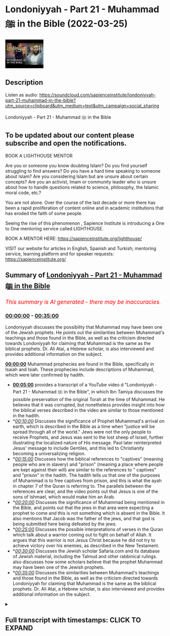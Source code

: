 # Londoniyyah - Part 21 - Muhammad ﷺ in the Bible (2022-03-25)

![alt Londoniyyah - Part 21 - Muhammad ﷺ in the Bible](diCnJvtrpL4.jpg "Londoniyyah - Part 21 - Muhammad ﷺ in the Bible")

## Description

Listen as audio: https://soundcloud.com/sapienceinstitute/londoniyyah-part-21-muhammad-in-the-bible?utm_source=clipboard&utm_medium=text&utm_campaign=social_sharing

Londoniyyah - Part 21 - Muhammad ﷺ in the Bible

To be updated about our content please subscribe and open the notifications.
----
BOOK A LIGHTHOUSE MENTOR

Are you or someone you know doubting Islam? Do you find yourself struggling to find answers?  Do you have a hard time speaking to someone about Islam?  Are you considering Islam but are unsure about certain concepts?  Are you an activist, Imam or community leader who is unsure about how to handle questions related to science, philosophy, the Islamic moral code, etc.?

You are not alone.  Over the course of the last decade or more there has been a rapid proliferation of content online and in academic institutions that has eroded the faith of some people.

Seeing the rise of  this phenomenon , Sapience Institute is introducing a One to One mentoring service called LIGHTHOUSE.

BOOK A MENTOR HERE: https://sapienceinstitute.org/lighthouse/

VISIT our website for articles in English, Spanish and Turkish; mentoring service, learning platform and for speaker requests: https://sapienceinstitute.org/

## Summary of [Londoniyyah - Part 21 - Muhammad ﷺ in the Bible](https://www.youtube.com/watch?v=diCnJvtrpL4)


*<span style="color:red; font-size:125%">This summary is AI generated - there may be inaccuracies</span>. [](/)*

### [00:00:00](https://www.youtube.com/watch?v=diCnJvtrpL4&t=0) - [00:35:00](https://www.youtube.com/watch?v=diCnJvtrpL4&t=2100)

 Londoniyyah discusses the possibility that Muhammad may have been one of the Jewish prophets. He points out the similarities between Muhammad's teachings and those found in the Bible, as well as the criticism directed towards Londoniyyah for claiming that Muhammad is the same as the biblical prophets. Dr. Ali Atai, a Hebrew scholar, is also interviewed and provides additional information on the subject.

**[00:00:00](https://www.youtube.com/watch?v=diCnJvtrpL4&t=0)**  Muhammad prophecies are found in the Bible, specifically in Isaiah and Isiah. These prophecies include descriptions of Muhammad, which were later confirmed by hadith.
* **[00:05:00](https://www.youtube.com/watch?v=diCnJvtrpL4&t=300)**  provides a transcript of a YouTube video d "Londoniyyah - Part 21 - Muhammad ﷺ in the Bible", in which Ibn Tamiya discusses the possible preservation of the original Torah at the time of Muhammad. He believes that it was corrupted, but nonetheless provides insight into how the biblical verses described in the video are similar to those mentioned in the hadith.
* **[00:10:00](https://www.youtube.com/watch?v=diCnJvtrpL4&t=600)* Discusses the significance of Prophet Muhammad's arrival on earth, which is described in the Bible as a time when "justice will be spread through all of the world." Jews were not the only people to receive Prophets, and Jesus was sent to the lost sheep of Israel, further illustrating the localized nature of His message. Paul later reinterpreted Jesus' message to include Gentiles, and this led to Christianity becoming a universalizing religion.
* **[00:15:00](https://www.youtube.com/watch?v=diCnJvtrpL4&t=900)* Discusses how the biblical references to "captives" (meaning people who are in slavery) and "prison" (meaning a place where people are kept against their will) are similar to the references to " captives" and "prison" in the hadith. The hadith tells us that one of the purposes of Muhammad is to free captives from prison, and this is what the ayah in chapter 7 of the Quran is referring to. The parallels between the references are clear, and the video points out that Jesus is one of the sons of Ishmael, which would make him an Arab.
* **[00:20:00](https://www.youtube.com/watch?v=diCnJvtrpL4&t=1200)* Discusses the significance of Muhammad being mentioned in the Bible, and points out that the jews in that area were expecting a prophet to come and this is not something which is absent in the Bible. It also mentions that Jacob was the father of the jews, and that god is being submitted here being defeated by the jews.
* **[00:25:00](https://www.youtube.com/watch?v=diCnJvtrpL4&t=1500)* Discusses the possible interpretations of verses in the Quran which talk about a warrior coming out to fight on behalf of Allah. It argues that this warrior is not Jesus Christ because he did not try to achieve victory over his enemies, as described in the New Testament.
* **[00:30:00](https://www.youtube.com/watch?v=diCnJvtrpL4&t=1800)* Discusses the Jewish scholar Safaria.com and its database of Jewish material, including the Talmud and other rabbinical rulings.  also discusses how some scholars believe that the prophet Muhammad may have been one of the Jewish prophets.
* **[00:35:00](https://www.youtube.com/watch?v=diCnJvtrpL4&t=2100)* Discusses the similarities between Muhammad's teachings and those found in the Bible, as well as the criticism directed towards Londoniyyah for claiming that Muhammad is the same as the biblical prophets. Dr. Ali Atai, a Hebrew scholar, is also interviewed and provides additional information on the subject.

<details><summary><h2>Full transcript with timestamps: CLICK TO EXPAND</h2></summary>

[0:00:13](https://youtu.be/diCnJvtrpL4?t=13) how is everyone doing this is the ninth  
[0:00:15](https://youtu.be/diCnJvtrpL4?t=15) session and we're going to be talking  
[0:00:16](https://youtu.be/diCnJvtrpL4?t=16) something about something very important  
[0:00:17](https://youtu.be/diCnJvtrpL4?t=17) which is about the prophecies  
[0:00:20](https://youtu.be/diCnJvtrpL4?t=20) of  
[0:00:21](https://youtu.be/diCnJvtrpL4?t=21) the prophet  
[0:00:22](https://youtu.be/diCnJvtrpL4?t=22) muhammad that can be found in the bible  
[0:00:26](https://youtu.be/diCnJvtrpL4?t=26) before i do that i'm going to leave it  
[0:00:27](https://youtu.be/diCnJvtrpL4?t=27) to aquatic to  
[0:00:57](https://youtu.be/diCnJvtrpL4?t=57) right so in this poem  
[0:00:59](https://youtu.be/diCnJvtrpL4?t=59) uh the the  
[0:01:01](https://youtu.be/diCnJvtrpL4?t=61) the novel basically mentions the  
[0:01:03](https://youtu.be/diCnJvtrpL4?t=63) basically mentions  
[0:01:05](https://youtu.be/diCnJvtrpL4?t=65) uh  
[0:01:06](https://youtu.be/diCnJvtrpL4?t=66) which in arabic is  
[0:01:08](https://youtu.be/diCnJvtrpL4?t=68) basically the book of isaiah  
[0:01:11](https://youtu.be/diCnJvtrpL4?t=71) and the book of isaiah potentially is  
[0:01:13](https://youtu.be/diCnJvtrpL4?t=73) the most clear or clear of what we have  
[0:01:15](https://youtu.be/diCnJvtrpL4?t=75) today  
[0:01:17](https://youtu.be/diCnJvtrpL4?t=77) in uh in terms of  
[0:01:19](https://youtu.be/diCnJvtrpL4?t=79) the 42nd chapter of isaiah in terms of  
[0:01:22](https://youtu.be/diCnJvtrpL4?t=82) predictions  
[0:01:23](https://youtu.be/diCnJvtrpL4?t=83) or mentioning  
[0:01:25](https://youtu.be/diCnJvtrpL4?t=85) of a prophet that's going to come in the  
[0:01:26](https://youtu.be/diCnJvtrpL4?t=86) future  
[0:01:27](https://youtu.be/diCnJvtrpL4?t=87) and when we go through it and we will go  
[0:01:29](https://youtu.be/diCnJvtrpL4?t=89) through it it's going to be clear to us  
[0:01:31](https://youtu.be/diCnJvtrpL4?t=91) that the  
[0:01:33](https://youtu.be/diCnJvtrpL4?t=93) descriptions  
[0:01:34](https://youtu.be/diCnJvtrpL4?t=94) are of  
[0:01:35](https://youtu.be/diCnJvtrpL4?t=95) uh none other than the prophet muhammad  
[0:01:38](https://youtu.be/diCnJvtrpL4?t=98) but before we do so i think it will be  
[0:01:40](https://youtu.be/diCnJvtrpL4?t=100) befitting  
[0:01:41](https://youtu.be/diCnJvtrpL4?t=101) to have some recite  
[0:01:44](https://youtu.be/diCnJvtrpL4?t=104) chapter 7 157  
[0:01:46](https://youtu.be/diCnJvtrpL4?t=106) which is a key ayah in the quran  
[0:01:49](https://youtu.be/diCnJvtrpL4?t=109) which mentions some points which we  
[0:01:51](https://youtu.be/diCnJvtrpL4?t=111) should also pay attention to so this is  
[0:01:53](https://youtu.be/diCnJvtrpL4?t=113) chapter 7 verse 157  
[0:02:46](https://youtu.be/diCnJvtrpL4?t=166) my  
[0:02:50](https://youtu.be/diCnJvtrpL4?t=170) so i'm going to quickly read a  
[0:02:51](https://youtu.be/diCnJvtrpL4?t=171) translation of that  
[0:02:53](https://youtu.be/diCnJvtrpL4?t=173) uh they are the ones who follow the  
[0:02:55](https://youtu.be/diCnJvtrpL4?t=175) messenger the unlettered prophet  
[0:02:57](https://youtu.be/diCnJvtrpL4?t=177) whose description they found in the  
[0:02:59](https://youtu.be/diCnJvtrpL4?t=179) torah and the injil the gospel he  
[0:03:01](https://youtu.be/diCnJvtrpL4?t=181) commands them to do good and forbids  
[0:03:03](https://youtu.be/diCnJvtrpL4?t=183) them from evil permits for them what is  
[0:03:05](https://youtu.be/diCnJvtrpL4?t=185) lawful and forbids to them  
[0:03:07](https://youtu.be/diCnJvtrpL4?t=187) what is impure and relieves them from  
[0:03:09](https://youtu.be/diCnJvtrpL4?t=189) the burdens  
[0:03:11](https://youtu.be/diCnJvtrpL4?t=191) and the shackles that  
[0:03:13](https://youtu.be/diCnJvtrpL4?t=193) that  
[0:03:13](https://youtu.be/diCnJvtrpL4?t=193) bound them  
[0:03:15](https://youtu.be/diCnJvtrpL4?t=195) only those who believe in him honor and  
[0:03:17](https://youtu.be/diCnJvtrpL4?t=197) support him and follow the light sent  
[0:03:19](https://youtu.be/diCnJvtrpL4?t=199) down to him will be successful  
[0:03:24](https://youtu.be/diCnJvtrpL4?t=204) now interestingly and this is in the  
[0:03:25](https://youtu.be/diCnJvtrpL4?t=205) next slide  
[0:03:27](https://youtu.be/diCnJvtrpL4?t=207) there is actually a hadith on this  
[0:03:30](https://youtu.be/diCnJvtrpL4?t=210) matter and this hadith is in bukhari  
[0:03:33](https://youtu.be/diCnJvtrpL4?t=213) and it's narrated as you can see  
[0:03:36](https://youtu.be/diCnJvtrpL4?t=216) by  
[0:03:41](https://youtu.be/diCnJvtrpL4?t=221) as you can see here  
[0:03:43](https://youtu.be/diCnJvtrpL4?t=223) oh sorry yes  
[0:03:45](https://youtu.be/diCnJvtrpL4?t=225) and here i'm going to read the english  
[0:03:49](https://youtu.be/diCnJvtrpL4?t=229) it says  
[0:03:50](https://youtu.be/diCnJvtrpL4?t=230) that he narrates that tell me about the  
[0:03:52](https://youtu.be/diCnJvtrpL4?t=232) description of allah's messenger  
[0:03:54](https://youtu.be/diCnJvtrpL4?t=234) which is mentioned in the torah  
[0:03:57](https://youtu.be/diCnJvtrpL4?t=237) he replied yes by allah he is described  
[0:03:59](https://youtu.be/diCnJvtrpL4?t=239) in the torah with some of the qualities  
[0:04:01](https://youtu.be/diCnJvtrpL4?t=241) attributed to him in the quran as  
[0:04:04](https://youtu.be/diCnJvtrpL4?t=244) follows  
[0:04:05](https://youtu.be/diCnJvtrpL4?t=245) now bear in mind  
[0:04:07](https://youtu.be/diCnJvtrpL4?t=247) that the books that we have now the old  
[0:04:09](https://youtu.be/diCnJvtrpL4?t=249) testament or what is referred to as  
[0:04:10](https://youtu.be/diCnJvtrpL4?t=250) torah or the first five books  
[0:04:13](https://youtu.be/diCnJvtrpL4?t=253) they have undergone significant revision  
[0:04:15](https://youtu.be/diCnJvtrpL4?t=255) there has been manuscripts that have  
[0:04:17](https://youtu.be/diCnJvtrpL4?t=257) been found there have been changes that  
[0:04:19](https://youtu.be/diCnJvtrpL4?t=259) have been made and that's  
[0:04:20](https://youtu.be/diCnJvtrpL4?t=260) an open secret now it doesn't require  
[0:04:23](https://youtu.be/diCnJvtrpL4?t=263) too much discussion  
[0:04:25](https://youtu.be/diCnJvtrpL4?t=265) only someone who is a religious fanatic  
[0:04:27](https://youtu.be/diCnJvtrpL4?t=267) or blind to the evidence would think  
[0:04:29](https://youtu.be/diCnJvtrpL4?t=269) anything other than this  
[0:04:32](https://youtu.be/diCnJvtrpL4?t=272) for example the masoretic text which  
[0:04:34](https://youtu.be/diCnJvtrpL4?t=274) many of the  
[0:04:36](https://youtu.be/diCnJvtrpL4?t=276) the old testament is very much of the  
[0:04:37](https://youtu.be/diCnJvtrpL4?t=277) old testament translations are based on  
[0:04:40](https://youtu.be/diCnJvtrpL4?t=280) underwent significant transformation  
[0:04:42](https://youtu.be/diCnJvtrpL4?t=282) when they found the dead sea scrolls  
[0:04:44](https://youtu.be/diCnJvtrpL4?t=284) in  
[0:04:45](https://youtu.be/diCnJvtrpL4?t=285) the last 60 70 years whenever it was  
[0:04:46](https://youtu.be/diCnJvtrpL4?t=286) they funded as these girls and so when  
[0:04:48](https://youtu.be/diCnJvtrpL4?t=288) they now the old testament translations  
[0:04:51](https://youtu.be/diCnJvtrpL4?t=291) make a decision for what goes in and  
[0:04:53](https://youtu.be/diCnJvtrpL4?t=293) what is to be excluded from the old  
[0:04:54](https://youtu.be/diCnJvtrpL4?t=294) testament they decide whether it's going  
[0:04:56](https://youtu.be/diCnJvtrpL4?t=296) to be the masoretic text or whether it's  
[0:04:59](https://youtu.be/diCnJvtrpL4?t=299) going to be the dead sea scrolls and or  
[0:05:01](https://youtu.be/diCnJvtrpL4?t=301) if it's going to be the septuagint and  
[0:05:03](https://youtu.be/diCnJvtrpL4?t=303) for those who don't know the septuagint  
[0:05:05](https://youtu.be/diCnJvtrpL4?t=305) is a greek translation of the old  
[0:05:07](https://youtu.be/diCnJvtrpL4?t=307) testament  
[0:05:08](https://youtu.be/diCnJvtrpL4?t=308) now you may ask what was a greek  
[0:05:10](https://youtu.be/diCnJvtrpL4?t=310) translation of the old testament doing  
[0:05:12](https://youtu.be/diCnJvtrpL4?t=312) as one of the primary sources for trying  
[0:05:14](https://youtu.be/diCnJvtrpL4?t=314) to find out what the old testament is  
[0:05:17](https://youtu.be/diCnJvtrpL4?t=317) they consider it one of the most  
[0:05:19](https://youtu.be/diCnJvtrpL4?t=319) important and primary sources and in  
[0:05:22](https://youtu.be/diCnJvtrpL4?t=322) fact what they have to do is translate  
[0:05:23](https://youtu.be/diCnJvtrpL4?t=323) it into hebrew so there's a translation  
[0:05:25](https://youtu.be/diCnJvtrpL4?t=325) process  
[0:05:27](https://youtu.be/diCnJvtrpL4?t=327) and it's not inconceivable to think that  
[0:05:29](https://youtu.be/diCnJvtrpL4?t=329) they would actually prefer a septuagint  
[0:05:31](https://youtu.be/diCnJvtrpL4?t=331) translation  
[0:05:33](https://youtu.be/diCnJvtrpL4?t=333) over and above for example a dead sea  
[0:05:35](https://youtu.be/diCnJvtrpL4?t=335) manuscript translation it's that's that  
[0:05:37](https://youtu.be/diCnJvtrpL4?t=337) has happened that does happen  
[0:05:39](https://youtu.be/diCnJvtrpL4?t=339) and so many of the times you maybe a  
[0:05:41](https://youtu.be/diCnJvtrpL4?t=341) section of the bible will depend  
[0:05:44](https://youtu.be/diCnJvtrpL4?t=344) entirely on  
[0:05:45](https://youtu.be/diCnJvtrpL4?t=345) a translation of a he of of a text from  
[0:05:49](https://youtu.be/diCnJvtrpL4?t=349) the greek into the hebrew so this is the  
[0:05:51](https://youtu.be/diCnJvtrpL4?t=351) kind of thing we are dealing with  
[0:05:53](https://youtu.be/diCnJvtrpL4?t=353) we are not dealing with a book that has  
[0:05:55](https://youtu.be/diCnJvtrpL4?t=355) been preserved  
[0:05:56](https://youtu.be/diCnJvtrpL4?t=356) and so at the time of the prophet  
[0:06:02](https://youtu.be/diCnJvtrpL4?t=362) it's important to know  
[0:06:03](https://youtu.be/diCnJvtrpL4?t=363) that what they what they were reading  
[0:06:05](https://youtu.be/diCnJvtrpL4?t=365) then is different to what we're reading  
[0:06:06](https://youtu.be/diCnJvtrpL4?t=366) now and ibn tamiya believes in his hijab  
[0:06:10](https://youtu.be/diCnJvtrpL4?t=370) uh  
[0:06:11](https://youtu.be/diCnJvtrpL4?t=371) his major work on on kind of comparative  
[0:06:14](https://youtu.be/diCnJvtrpL4?t=374) religion  
[0:06:15](https://youtu.be/diCnJvtrpL4?t=375) he believes actually and this is a  
[0:06:16](https://youtu.be/diCnJvtrpL4?t=376) minority opinion  
[0:06:18](https://youtu.be/diCnJvtrpL4?t=378) it is a minority opinion that the torah  
[0:06:20](https://youtu.be/diCnJvtrpL4?t=380) in its original form was actually  
[0:06:22](https://youtu.be/diCnJvtrpL4?t=382) preserved at the time of the prophet he  
[0:06:25](https://youtu.be/diCnJvtrpL4?t=385) believes that whereas in hajjar and  
[0:06:27](https://youtu.be/diCnJvtrpL4?t=387) others they disagree with that and  
[0:06:29](https://youtu.be/diCnJvtrpL4?t=389) they show that actually it has been  
[0:06:31](https://youtu.be/diCnJvtrpL4?t=391) uh you know corrupted and so on  
[0:06:35](https://youtu.be/diCnJvtrpL4?t=395) so this is the relevance because you'd  
[0:06:36](https://youtu.be/diCnJvtrpL4?t=396) be thinking okay why why is he  
[0:06:37](https://youtu.be/diCnJvtrpL4?t=397) mentioning what's in the torah if they  
[0:06:39](https://youtu.be/diCnJvtrpL4?t=399) told us  
[0:06:40](https://youtu.be/diCnJvtrpL4?t=400) if it's corrupted  
[0:06:42](https://youtu.be/diCnJvtrpL4?t=402) there's two ways of answering that  
[0:06:43](https://youtu.be/diCnJvtrpL4?t=403) question if you go with the majority  
[0:06:44](https://youtu.be/diCnJvtrpL4?t=404) opinions because a that part of the  
[0:06:46](https://youtu.be/diCnJvtrpL4?t=406) torah would not be maharaf  
[0:06:49](https://youtu.be/diCnJvtrpL4?t=409) and or be  
[0:06:50](https://youtu.be/diCnJvtrpL4?t=410) that actually the torah would not have  
[0:06:52](https://youtu.be/diCnJvtrpL4?t=412) been muhammad couldn't see me at that  
[0:06:53](https://youtu.be/diCnJvtrpL4?t=413) time which is corrupted  
[0:06:55](https://youtu.be/diCnJvtrpL4?t=415) in either event it's not a problem for  
[0:06:57](https://youtu.be/diCnJvtrpL4?t=417) us what isn't what is interesting about  
[0:06:59](https://youtu.be/diCnJvtrpL4?t=419) this is that now you have this companion  
[0:07:03](https://youtu.be/diCnJvtrpL4?t=423) telling us what he is reading from the  
[0:07:04](https://youtu.be/diCnJvtrpL4?t=424) torah  
[0:07:05](https://youtu.be/diCnJvtrpL4?t=425) at the time of the prophet  
[0:07:10](https://youtu.be/diCnJvtrpL4?t=430) he said he replied yes by allah he is  
[0:07:12](https://youtu.be/diCnJvtrpL4?t=432) describing the torah with some of the  
[0:07:14](https://youtu.be/diCnJvtrpL4?t=434) qualities attributed to him in the quran  
[0:07:16](https://youtu.be/diCnJvtrpL4?t=436) as follows oh prophet we have sent you  
[0:07:18](https://youtu.be/diCnJvtrpL4?t=438) as a witness  
[0:07:19](https://youtu.be/diCnJvtrpL4?t=439) for allah's true religion and the giver  
[0:07:21](https://youtu.be/diCnJvtrpL4?t=441) of glad tidings  
[0:07:23](https://youtu.be/diCnJvtrpL4?t=443) to the faithful believers and of warner  
[0:07:25](https://youtu.be/diCnJvtrpL4?t=445) to the unbelievers and a guardian of the  
[0:07:27](https://youtu.be/diCnJvtrpL4?t=447) illiterates you are my slave and i am  
[0:07:30](https://youtu.be/diCnJvtrpL4?t=450) and my messenger okay  
[0:07:33](https://youtu.be/diCnJvtrpL4?t=453) i have named you el mota  
[0:07:35](https://youtu.be/diCnJvtrpL4?t=455) or the one one who depends upon allah  
[0:07:38](https://youtu.be/diCnJvtrpL4?t=458) you are neither discourteous harsh  
[0:07:41](https://youtu.be/diCnJvtrpL4?t=461) nor a noisemaker in the markets and you  
[0:07:43](https://youtu.be/diCnJvtrpL4?t=463) do not do evil to those who do evil to  
[0:07:46](https://youtu.be/diCnJvtrpL4?t=466) you but you deal with them  
[0:07:48](https://youtu.be/diCnJvtrpL4?t=468) with forgiveness  
[0:07:50](https://youtu.be/diCnJvtrpL4?t=470) and kindness  
[0:07:52](https://youtu.be/diCnJvtrpL4?t=472) allah will not let him the prophet die  
[0:07:54](https://youtu.be/diCnJvtrpL4?t=474) till he makes straight the crooked  
[0:07:55](https://youtu.be/diCnJvtrpL4?t=475) people by making them say non has the  
[0:07:58](https://youtu.be/diCnJvtrpL4?t=478) right to be worshipped by allah  
[0:08:01](https://youtu.be/diCnJvtrpL4?t=481) with which  
[0:08:02](https://youtu.be/diCnJvtrpL4?t=482) will be open blind eyes and deaf ears  
[0:08:04](https://youtu.be/diCnJvtrpL4?t=484) and enveloped hearts now interesting  
[0:08:06](https://youtu.be/diCnJvtrpL4?t=486) because  
[0:08:07](https://youtu.be/diCnJvtrpL4?t=487) we are going to read now the biblical  
[0:08:09](https://youtu.be/diCnJvtrpL4?t=489) verses  
[0:08:11](https://youtu.be/diCnJvtrpL4?t=491) and they're there in the slides but i'm  
[0:08:12](https://youtu.be/diCnJvtrpL4?t=492) going to read them  
[0:08:13](https://youtu.be/diCnJvtrpL4?t=493) myself  
[0:08:14](https://youtu.be/diCnJvtrpL4?t=494) and i want you to just think about those  
[0:08:16](https://youtu.be/diCnJvtrpL4?t=496) those are the descriptions that i  
[0:08:18](https://youtu.be/diCnJvtrpL4?t=498) mentioned the hadith whilst now we read  
[0:08:22](https://youtu.be/diCnJvtrpL4?t=502) isaiah chapter 42.  
[0:08:29](https://youtu.be/diCnJvtrpL4?t=509) here is my servant whom i uphold  
[0:08:33](https://youtu.be/diCnJvtrpL4?t=513) my chosen one in whom i delight  
[0:08:37](https://youtu.be/diCnJvtrpL4?t=517) i will put my spirit on him and he will  
[0:08:39](https://youtu.be/diCnJvtrpL4?t=519) bring justice to the nations  
[0:08:42](https://youtu.be/diCnJvtrpL4?t=522) he will not shout or cry out or raise  
[0:08:44](https://youtu.be/diCnJvtrpL4?t=524) his voice in the streets what does that  
[0:08:46](https://youtu.be/diCnJvtrpL4?t=526) remind you of  
[0:08:47](https://youtu.be/diCnJvtrpL4?t=527) the hadith  
[0:08:48](https://youtu.be/diCnJvtrpL4?t=528) we just read yeah  
[0:08:50](https://youtu.be/diCnJvtrpL4?t=530) and bear in mind also that not shouting  
[0:08:52](https://youtu.be/diCnJvtrpL4?t=532) and crying out is something which is in  
[0:08:53](https://youtu.be/diCnJvtrpL4?t=533) the quran  
[0:08:55](https://youtu.be/diCnJvtrpL4?t=535) in the ankle  
[0:08:58](https://youtu.be/diCnJvtrpL4?t=538) which is  
[0:09:00](https://youtu.be/diCnJvtrpL4?t=540) when lokman was giving advice to his son  
[0:09:02](https://youtu.be/diCnJvtrpL4?t=542) he said that the worst of voices are the  
[0:09:03](https://youtu.be/diCnJvtrpL4?t=543) voices of  
[0:09:05](https://youtu.be/diCnJvtrpL4?t=545) you know the donkeys so don't raise your  
[0:09:08](https://youtu.be/diCnJvtrpL4?t=548) voice too much don't shout  
[0:09:10](https://youtu.be/diCnJvtrpL4?t=550) don't shout out  
[0:09:14](https://youtu.be/diCnJvtrpL4?t=554) a bruised reed he will not break and a  
[0:09:17](https://youtu.be/diCnJvtrpL4?t=557) smoldering wick he will not snuff out  
[0:09:20](https://youtu.be/diCnJvtrpL4?t=560) in faithfulness he will bring forth  
[0:09:21](https://youtu.be/diCnJvtrpL4?t=561) justice  
[0:09:23](https://youtu.be/diCnJvtrpL4?t=563) he will not he will not falter or be  
[0:09:25](https://youtu.be/diCnJvtrpL4?t=565) discouraged till he establish justice on  
[0:09:28](https://youtu.be/diCnJvtrpL4?t=568) earth  
[0:09:30](https://youtu.be/diCnJvtrpL4?t=570) now this is interesting  
[0:09:32](https://youtu.be/diCnJvtrpL4?t=572) because the word  
[0:09:35](https://youtu.be/diCnJvtrpL4?t=575) in the hebrew language  
[0:09:37](https://youtu.be/diCnJvtrpL4?t=577) which means the earth  
[0:09:38](https://youtu.be/diCnJvtrpL4?t=578) it's not something specific  
[0:09:41](https://youtu.be/diCnJvtrpL4?t=581) here it's uh  
[0:09:43](https://youtu.be/diCnJvtrpL4?t=583) it's indefinite  
[0:09:45](https://youtu.be/diCnJvtrpL4?t=585) it's talking about the entire earth  
[0:09:48](https://youtu.be/diCnJvtrpL4?t=588) in fact and we know that jewish  
[0:09:50](https://youtu.be/diCnJvtrpL4?t=590) tradition says that actually  
[0:09:52](https://youtu.be/diCnJvtrpL4?t=592) prophethood was only sent to  
[0:09:54](https://youtu.be/diCnJvtrpL4?t=594) the jews  
[0:09:55](https://youtu.be/diCnJvtrpL4?t=595) so this this person who who's obviously  
[0:09:57](https://youtu.be/diCnJvtrpL4?t=597) being described here  
[0:09:59](https://youtu.be/diCnJvtrpL4?t=599) he's going to come not to the jewish  
[0:10:01](https://youtu.be/diCnJvtrpL4?t=601) people or the children of israel he's  
[0:10:02](https://youtu.be/diCnJvtrpL4?t=602) going to come to all of the world and  
[0:10:04](https://youtu.be/diCnJvtrpL4?t=604) he's going to try and spread justice  
[0:10:05](https://youtu.be/diCnJvtrpL4?t=605) through all of the world  
[0:10:07](https://youtu.be/diCnJvtrpL4?t=607) and this is extremely significant  
[0:10:10](https://youtu.be/diCnJvtrpL4?t=610) he will not be he will not falter or be  
[0:10:11](https://youtu.be/diCnJvtrpL4?t=611) discouraged till he establish  
[0:10:13](https://youtu.be/diCnJvtrpL4?t=613) establishes justice on the earth  
[0:10:15](https://youtu.be/diCnJvtrpL4?t=615) in his law the islands will put their  
[0:10:17](https://youtu.be/diCnJvtrpL4?t=617) help  
[0:10:18](https://youtu.be/diCnJvtrpL4?t=618) the islands and this is plural now  
[0:10:23](https://youtu.be/diCnJvtrpL4?t=623) this is what god the lord says he who  
[0:10:25](https://youtu.be/diCnJvtrpL4?t=625) created the heavens and the and  
[0:10:27](https://youtu.be/diCnJvtrpL4?t=627) the earth  
[0:10:29](https://youtu.be/diCnJvtrpL4?t=629) sorry he who created the heavens and  
[0:10:31](https://youtu.be/diCnJvtrpL4?t=631) stretched them out he who spread out the  
[0:10:33](https://youtu.be/diCnJvtrpL4?t=633) earth and all that comes out of it  
[0:10:35](https://youtu.be/diCnJvtrpL4?t=635) who gives breath to its people and life  
[0:10:38](https://youtu.be/diCnJvtrpL4?t=638) to those who walk on it  
[0:10:40](https://youtu.be/diCnJvtrpL4?t=640) i the lord and this kind of language is  
[0:10:41](https://youtu.be/diCnJvtrpL4?t=641) similar to what you find in the quran  
[0:10:45](https://youtu.be/diCnJvtrpL4?t=645) you know  
[0:10:49](https://youtu.be/diCnJvtrpL4?t=649) i the lord have called you in  
[0:10:51](https://youtu.be/diCnJvtrpL4?t=651) righteousness i will hold of your hand i  
[0:10:54](https://youtu.be/diCnJvtrpL4?t=654) will keep you and will make you to to be  
[0:10:57](https://youtu.be/diCnJvtrpL4?t=657) a covenant for the people and the light  
[0:10:59](https://youtu.be/diCnJvtrpL4?t=659) for the gentiles  
[0:11:01](https://youtu.be/diCnJvtrpL4?t=661) now the gentiles are non-jews  
[0:11:05](https://youtu.be/diCnJvtrpL4?t=665) very interestingly  
[0:11:09](https://youtu.be/diCnJvtrpL4?t=669) first of all all jewish prophets were  
[0:11:11](https://youtu.be/diCnJvtrpL4?t=671) not sent as gentiles they were sent to  
[0:11:13](https://youtu.be/diCnJvtrpL4?t=673) the children of israel  
[0:11:15](https://youtu.be/diCnJvtrpL4?t=675) but even jesus for the for christians  
[0:11:17](https://youtu.be/diCnJvtrpL4?t=677) who want to say this is about jesus  
[0:11:19](https://youtu.be/diCnJvtrpL4?t=679) he wasn't sent to the gentiles he  
[0:11:22](https://youtu.be/diCnJvtrpL4?t=682) himself stated that he was sent to the  
[0:11:24](https://youtu.be/diCnJvtrpL4?t=684) lost sheep of israel a very famous  
[0:11:26](https://youtu.be/diCnJvtrpL4?t=686) narration i'm not sure if any of you  
[0:11:27](https://youtu.be/diCnJvtrpL4?t=687) know it and you should know this  
[0:11:28](https://youtu.be/diCnJvtrpL4?t=688) narration  
[0:11:30](https://youtu.be/diCnJvtrpL4?t=690) because it  
[0:11:31](https://youtu.be/diCnJvtrpL4?t=691) it's it's it's actually  
[0:11:33](https://youtu.be/diCnJvtrpL4?t=693) and we would say this definitely didn't  
[0:11:35](https://youtu.be/diCnJvtrpL4?t=695) happen  
[0:11:37](https://youtu.be/diCnJvtrpL4?t=697) but this indicates racism and  
[0:11:38](https://youtu.be/diCnJvtrpL4?t=698) discrimination  
[0:11:40](https://youtu.be/diCnJvtrpL4?t=700) uh a canaanite woman came to jesus  
[0:11:44](https://youtu.be/diCnJvtrpL4?t=704) in the bible the new testament now  
[0:11:47](https://youtu.be/diCnJvtrpL4?t=707) and she asked him to heal her  
[0:11:49](https://youtu.be/diCnJvtrpL4?t=709) and he says he doesn't he called her a  
[0:11:51](https://youtu.be/diCnJvtrpL4?t=711) dog basically  
[0:11:53](https://youtu.be/diCnJvtrpL4?t=713) you know  
[0:11:55](https://youtu.be/diCnJvtrpL4?t=715) after she begged him a little bit more  
[0:11:56](https://youtu.be/diCnJvtrpL4?t=716) he healed her  
[0:11:59](https://youtu.be/diCnJvtrpL4?t=719) and they say well that abra gets the  
[0:12:00](https://youtu.be/diCnJvtrpL4?t=720) first thing it doesn't abrogate anything  
[0:12:01](https://youtu.be/diCnJvtrpL4?t=721) he still called her a dog because she  
[0:12:03](https://youtu.be/diCnJvtrpL4?t=723) was a gentile she wasn't a jew  
[0:12:05](https://youtu.be/diCnJvtrpL4?t=725) and you could look at  
[0:12:06](https://youtu.be/diCnJvtrpL4?t=726) this very famous verse  
[0:12:09](https://youtu.be/diCnJvtrpL4?t=729) and jesus in the new testament said do  
[0:12:11](https://youtu.be/diCnJvtrpL4?t=731) not go in the way of the gentiles  
[0:12:13](https://youtu.be/diCnJvtrpL4?t=733) for i was only sent to the lost sheep of  
[0:12:15](https://youtu.be/diCnJvtrpL4?t=735) israel  
[0:12:16](https://youtu.be/diCnJvtrpL4?t=736) very clear and decisive verse it's only  
[0:12:19](https://youtu.be/diCnJvtrpL4?t=739) really  
[0:12:20](https://youtu.be/diCnJvtrpL4?t=740) when you look at the history of  
[0:12:22](https://youtu.be/diCnJvtrpL4?t=742) christianity  
[0:12:23](https://youtu.be/diCnJvtrpL4?t=743) when did christianity become a  
[0:12:24](https://youtu.be/diCnJvtrpL4?t=744) universalizing religion  
[0:12:27](https://youtu.be/diCnJvtrpL4?t=747) it became a universalizing religion  
[0:12:29](https://youtu.be/diCnJvtrpL4?t=749) when paul  
[0:12:30](https://youtu.be/diCnJvtrpL4?t=750) had an interpretation  
[0:12:32](https://youtu.be/diCnJvtrpL4?t=752) of christianity  
[0:12:34](https://youtu.be/diCnJvtrpL4?t=754) which was universalizing which was  
[0:12:37](https://youtu.be/diCnJvtrpL4?t=757) we'll go to the gentiles and so on  
[0:12:40](https://youtu.be/diCnJvtrpL4?t=760) but i'm not sure if you guys know who  
[0:12:42](https://youtu.be/diCnJvtrpL4?t=762) james is who knows who james is  
[0:12:43](https://youtu.be/diCnJvtrpL4?t=763) according to christians  
[0:12:46](https://youtu.be/diCnJvtrpL4?t=766) yeah the brother of jesus christ they  
[0:12:48](https://youtu.be/diCnJvtrpL4?t=768) believe he's the brother of jesus christ  
[0:12:50](https://youtu.be/diCnJvtrpL4?t=770) and james if you look at  
[0:12:53](https://youtu.be/diCnJvtrpL4?t=773) the books of  
[0:12:55](https://youtu.be/diCnJvtrpL4?t=775) he was supposedly written and so on  
[0:12:57](https://youtu.be/diCnJvtrpL4?t=777) he was firmly on the old covenant he  
[0:12:59](https://youtu.be/diCnJvtrpL4?t=779) firmly believed in the law or the jews  
[0:13:02](https://youtu.be/diCnJvtrpL4?t=782) today called the halacha he firmly  
[0:13:04](https://youtu.be/diCnJvtrpL4?t=784) believed in all that in fact  
[0:13:05](https://youtu.be/diCnJvtrpL4?t=785) he  
[0:13:06](https://youtu.be/diCnJvtrpL4?t=786) and we can go into this but he tested  
[0:13:08](https://youtu.be/diCnJvtrpL4?t=788) paul himself  
[0:13:11](https://youtu.be/diCnJvtrpL4?t=791) about things like circumcision i mean  
[0:13:12](https://youtu.be/diCnJvtrpL4?t=792) they were fighting each other for a  
[0:13:13](https://youtu.be/diCnJvtrpL4?t=793) circumcision  
[0:13:14](https://youtu.be/diCnJvtrpL4?t=794) you know he tested paul to see if he in  
[0:13:17](https://youtu.be/diCnJvtrpL4?t=797) fact believed in the law  
[0:13:19](https://youtu.be/diCnJvtrpL4?t=799) and paul  
[0:13:20](https://youtu.be/diCnJvtrpL4?t=800) replied that yes he believes in the law  
[0:13:22](https://youtu.be/diCnJvtrpL4?t=802) he believed that you know and he was he  
[0:13:24](https://youtu.be/diCnJvtrpL4?t=804) was lying actually because when you look  
[0:13:26](https://youtu.be/diCnJvtrpL4?t=806) at his books there's 13 books in the new  
[0:13:28](https://youtu.be/diCnJvtrpL4?t=808) testament attributed to paul  
[0:13:30](https://youtu.be/diCnJvtrpL4?t=810) all of them indicate that he wasn't he  
[0:13:31](https://youtu.be/diCnJvtrpL4?t=811) doesn't believe he believes in a new  
[0:13:33](https://youtu.be/diCnJvtrpL4?t=813) covenant he believes that jesus  
[0:13:36](https://youtu.be/diCnJvtrpL4?t=816) the fact that he died for the sins  
[0:13:38](https://youtu.be/diCnJvtrpL4?t=818) of humanity means that we don't have to  
[0:13:40](https://youtu.be/diCnJvtrpL4?t=820) abide by that law so he pretended  
[0:13:43](https://youtu.be/diCnJvtrpL4?t=823) when he was in front of james  
[0:13:45](https://youtu.be/diCnJvtrpL4?t=825) to abide by the law but when  
[0:13:47](https://youtu.be/diCnJvtrpL4?t=827) in his own teachings  
[0:13:50](https://youtu.be/diCnJvtrpL4?t=830) he uh  
[0:13:52](https://youtu.be/diCnJvtrpL4?t=832) he didn't abide by the law so the  
[0:13:53](https://youtu.be/diCnJvtrpL4?t=833) universalizing message of christianity  
[0:13:57](https://youtu.be/diCnJvtrpL4?t=837) was partly because of paul and then  
[0:14:00](https://youtu.be/diCnJvtrpL4?t=840) because of the roman empire when they  
[0:14:02](https://youtu.be/diCnJvtrpL4?t=842) when they took on christianity it  
[0:14:03](https://youtu.be/diCnJvtrpL4?t=843) couldn't be a localized religion for the  
[0:14:04](https://youtu.be/diCnJvtrpL4?t=844) jews it had to be something which was  
[0:14:06](https://youtu.be/diCnJvtrpL4?t=846) universalized for everyone otherwise  
[0:14:08](https://youtu.be/diCnJvtrpL4?t=848) policy could not be extracted from it  
[0:14:10](https://youtu.be/diCnJvtrpL4?t=850) and unity unity cannot be made from it  
[0:14:13](https://youtu.be/diCnJvtrpL4?t=853) but if you look at the explicit verses  
[0:14:17](https://youtu.be/diCnJvtrpL4?t=857) of the uh  
[0:14:19](https://youtu.be/diCnJvtrpL4?t=859) of of the bible you can easily make a  
[0:14:21](https://youtu.be/diCnJvtrpL4?t=861) case  
[0:14:22](https://youtu.be/diCnJvtrpL4?t=862) for the localized nature of the message  
[0:14:24](https://youtu.be/diCnJvtrpL4?t=864) of jesus himself do not go in the way of  
[0:14:27](https://youtu.be/diCnJvtrpL4?t=867) you know the gentiles for i was only  
[0:14:29](https://youtu.be/diCnJvtrpL4?t=869) sent to the lost sheep of israel  
[0:14:31](https://youtu.be/diCnJvtrpL4?t=871) but the fact that this is not jesus will  
[0:14:33](https://youtu.be/diCnJvtrpL4?t=873) become even more clear  
[0:14:35](https://youtu.be/diCnJvtrpL4?t=875) in the verses that follow  
[0:14:37](https://youtu.be/diCnJvtrpL4?t=877) he stated i the lord  
[0:14:40](https://youtu.be/diCnJvtrpL4?t=880) have called you in righteousness  
[0:14:42](https://youtu.be/diCnJvtrpL4?t=882) i will take hold of your hand i will  
[0:14:44](https://youtu.be/diCnJvtrpL4?t=884) keep you and will make you  
[0:14:46](https://youtu.be/diCnJvtrpL4?t=886) to be a covenant for the people and the  
[0:14:49](https://youtu.be/diCnJvtrpL4?t=889) light for the gentiles  
[0:14:50](https://youtu.be/diCnJvtrpL4?t=890) to open the to open eyes that's our  
[0:14:53](https://youtu.be/diCnJvtrpL4?t=893) blind and what does that remind you of  
[0:14:56](https://youtu.be/diCnJvtrpL4?t=896) to open eyes that are blind the  
[0:14:57](https://youtu.be/diCnJvtrpL4?t=897) christians will say this is you know  
[0:14:59](https://youtu.be/diCnJvtrpL4?t=899) this is jesus but what did we see in the  
[0:15:01](https://youtu.be/diCnJvtrpL4?t=901) hadith  
[0:15:02](https://youtu.be/diCnJvtrpL4?t=902) we saw this exact terminology  
[0:15:05](https://youtu.be/diCnJvtrpL4?t=905) who remembers what the hadith said  
[0:15:07](https://youtu.be/diCnJvtrpL4?t=907) yeah um  
[0:15:09](https://youtu.be/diCnJvtrpL4?t=909) which will be opened blind eyes and  
[0:15:11](https://youtu.be/diCnJvtrpL4?t=911) death is and enveloped hearts  
[0:15:16](https://youtu.be/diCnJvtrpL4?t=916) exactly to open eyes  
[0:15:19](https://youtu.be/diCnJvtrpL4?t=919) that are blind  
[0:15:21](https://youtu.be/diCnJvtrpL4?t=921) to free captives from prison and to  
[0:15:24](https://youtu.be/diCnJvtrpL4?t=924) release them from the dungeon what does  
[0:15:27](https://youtu.be/diCnJvtrpL4?t=927) that remind you of  
[0:15:31](https://youtu.be/diCnJvtrpL4?t=931) not the hadith but something even  
[0:15:38](https://youtu.be/diCnJvtrpL4?t=938) clearer this this sentence here says  
[0:15:43](https://youtu.be/diCnJvtrpL4?t=943) to free captives from prison  
[0:15:50](https://youtu.be/diCnJvtrpL4?t=950) say again slavery  
[0:15:52](https://youtu.be/diCnJvtrpL4?t=952) this is captive so it could be uh yeah  
[0:15:55](https://youtu.be/diCnJvtrpL4?t=955) any prisoners  
[0:15:56](https://youtu.be/diCnJvtrpL4?t=956) uh the congress  
[0:15:59](https://youtu.be/diCnJvtrpL4?t=959) no  
[0:15:59](https://youtu.be/diCnJvtrpL4?t=959) what did we just read in the beginning  
[0:16:01](https://youtu.be/diCnJvtrpL4?t=961) of the uh  
[0:16:02](https://youtu.be/diCnJvtrpL4?t=962) thing  
[0:16:03](https://youtu.be/diCnJvtrpL4?t=963) in the surah in chapter 7 157  
[0:16:08](https://youtu.be/diCnJvtrpL4?t=968) can you go back to that  
[0:16:09](https://youtu.be/diCnJvtrpL4?t=969) can you go back to the translation of  
[0:16:11](https://youtu.be/diCnJvtrpL4?t=971) that  
[0:16:19](https://youtu.be/diCnJvtrpL4?t=979) okay yeah  
[0:16:33](https://youtu.be/diCnJvtrpL4?t=993) how is that  
[0:16:35](https://youtu.be/diCnJvtrpL4?t=995) and translated them from the burdens and  
[0:16:37](https://youtu.be/diCnJvtrpL4?t=997) the shackles that bound them beautiful  
[0:16:39](https://youtu.be/diCnJvtrpL4?t=999) so they were imprisoned they were in  
[0:16:41](https://youtu.be/diCnJvtrpL4?t=1001) shackles and then  
[0:16:43](https://youtu.be/diCnJvtrpL4?t=1003) they were made free from those shackles  
[0:16:45](https://youtu.be/diCnJvtrpL4?t=1005) so what do we find here we find here it  
[0:16:47](https://youtu.be/diCnJvtrpL4?t=1007) says  
[0:16:48](https://youtu.be/diCnJvtrpL4?t=1008) to open the eyes that are blind which is  
[0:16:49](https://youtu.be/diCnJvtrpL4?t=1009) in the hadith to free captives from  
[0:16:51](https://youtu.be/diCnJvtrpL4?t=1011) prison meaning to release them from the  
[0:16:53](https://youtu.be/diCnJvtrpL4?t=1013) shackles and release them from the  
[0:16:54](https://youtu.be/diCnJvtrpL4?t=1014) dungeon  
[0:16:56](https://youtu.be/diCnJvtrpL4?t=1016) okay so this is not okay there's not an  
[0:16:57](https://youtu.be/diCnJvtrpL4?t=1017) actual dungeon this metaphoric speech  
[0:17:02](https://youtu.be/diCnJvtrpL4?t=1022) those who sit in darkness so if if those  
[0:17:04](https://youtu.be/diCnJvtrpL4?t=1024) who are sitting in darkness that must  
[0:17:06](https://youtu.be/diCnJvtrpL4?t=1026) mean that the person that is coming must  
[0:17:08](https://youtu.be/diCnJvtrpL4?t=1028) be coming with what  
[0:17:10](https://youtu.be/diCnJvtrpL4?t=1030) like and what does the ayah continue to  
[0:17:12](https://youtu.be/diCnJvtrpL4?t=1032) say  
[0:17:26](https://youtu.be/diCnJvtrpL4?t=1046) right so so the following these people  
[0:17:28](https://youtu.be/diCnJvtrpL4?t=1048) that are in darkness in the dungeons are  
[0:17:30](https://youtu.be/diCnJvtrpL4?t=1050) now following a light  
[0:17:32](https://youtu.be/diCnJvtrpL4?t=1052) so the ayah is there  
[0:17:34](https://youtu.be/diCnJvtrpL4?t=1054) the hadith is that and now you have this  
[0:17:36](https://youtu.be/diCnJvtrpL4?t=1056) can you see the parallel so far  
[0:17:40](https://youtu.be/diCnJvtrpL4?t=1060) but the parallels become even more  
[0:17:42](https://youtu.be/diCnJvtrpL4?t=1062) clear when we continue he continues i am  
[0:17:46](https://youtu.be/diCnJvtrpL4?t=1066) the lord that is my name i will not give  
[0:17:49](https://youtu.be/diCnJvtrpL4?t=1069) my glory to another or praise to idols  
[0:17:52](https://youtu.be/diCnJvtrpL4?t=1072) see the former things that have taken  
[0:17:53](https://youtu.be/diCnJvtrpL4?t=1073) place and new things i declare  
[0:17:55](https://youtu.be/diCnJvtrpL4?t=1075) before they spring  
[0:17:57](https://youtu.be/diCnJvtrpL4?t=1077) into being so if before they speak into  
[0:17:59](https://youtu.be/diCnJvtrpL4?t=1079) being means this is about the present or  
[0:18:00](https://youtu.be/diCnJvtrpL4?t=1080) the future  
[0:18:02](https://youtu.be/diCnJvtrpL4?t=1082) future because this i announce them to  
[0:18:05](https://youtu.be/diCnJvtrpL4?t=1085) you he's going to announce the future  
[0:18:07](https://youtu.be/diCnJvtrpL4?t=1087) sing to the lord a new song  
[0:18:11](https://youtu.be/diCnJvtrpL4?t=1091) his praise from the ends of the earth  
[0:18:13](https://youtu.be/diCnJvtrpL4?t=1093) you who go down to the sea and all that  
[0:18:16](https://youtu.be/diCnJvtrpL4?t=1096) is in it  
[0:18:17](https://youtu.be/diCnJvtrpL4?t=1097) you islands and all who live in them  
[0:18:19](https://youtu.be/diCnJvtrpL4?t=1099) let the desert and its towns raise their  
[0:18:22](https://youtu.be/diCnJvtrpL4?t=1102) voices let the settlements where kedar  
[0:18:25](https://youtu.be/diCnJvtrpL4?t=1105) lives rejoice  
[0:18:27](https://youtu.be/diCnJvtrpL4?t=1107) now in the bible  
[0:18:30](https://youtu.be/diCnJvtrpL4?t=1110) and you'll see this from your slides  
[0:18:32](https://youtu.be/diCnJvtrpL4?t=1112) it's clear who kedar is who is kedar  
[0:18:36](https://youtu.be/diCnJvtrpL4?t=1116) jesus yeah he's one of the sons of  
[0:18:38](https://youtu.be/diCnJvtrpL4?t=1118) ishmael right  
[0:18:40](https://youtu.be/diCnJvtrpL4?t=1120) so he can't be one  
[0:18:43](https://youtu.be/diCnJvtrpL4?t=1123) he can't be jewish it's finished  
[0:18:46](https://youtu.be/diCnJvtrpL4?t=1126) he must be wha  
[0:18:49](https://youtu.be/diCnJvtrpL4?t=1129) he's an arab  
[0:18:50](https://youtu.be/diCnJvtrpL4?t=1130) ishmael is the father of all of the  
[0:18:52](https://youtu.be/diCnJvtrpL4?t=1132) arabs  
[0:18:53](https://youtu.be/diCnJvtrpL4?t=1133) now i'm going to read to you exactly  
[0:18:55](https://youtu.be/diCnJvtrpL4?t=1135) what it says in the bible so  
[0:18:57](https://youtu.be/diCnJvtrpL4?t=1137) this is not  
[0:18:58](https://youtu.be/diCnJvtrpL4?t=1138) telling you  
[0:18:59](https://youtu.be/diCnJvtrpL4?t=1139) this is  
[0:19:03](https://youtu.be/diCnJvtrpL4?t=1143) genesis chapter 25 verse 13.  
[0:19:07](https://youtu.be/diCnJvtrpL4?t=1147) and these are the names of the sons of  
[0:19:09](https://youtu.be/diCnJvtrpL4?t=1149) ishmael by their names according to  
[0:19:11](https://youtu.be/diCnJvtrpL4?t=1151) their generation the first born of  
[0:19:13](https://youtu.be/diCnJvtrpL4?t=1153) ishmael  
[0:19:14](https://youtu.be/diCnJvtrpL4?t=1154) and then  
[0:19:16](https://youtu.be/diCnJvtrpL4?t=1156) nebajoth  
[0:19:18](https://youtu.be/diCnJvtrpL4?t=1158) pronounced his name and kedar and adbil  
[0:19:21](https://youtu.be/diCnJvtrpL4?t=1161) and mibsam  
[0:19:23](https://youtu.be/diCnJvtrpL4?t=1163) so these are the names of who the sons  
[0:19:25](https://youtu.be/diCnJvtrpL4?t=1165) of ishmael it's made  
[0:19:27](https://youtu.be/diCnJvtrpL4?t=1167) okay  
[0:19:28](https://youtu.be/diCnJvtrpL4?t=1168) now where are they  
[0:19:30](https://youtu.be/diCnJvtrpL4?t=1170) well the bible tells us ezekiel chapter  
[0:19:32](https://youtu.be/diCnJvtrpL4?t=1172) 27 verse 21  
[0:19:34](https://youtu.be/diCnJvtrpL4?t=1174) the arabians and the princes of kedar  
[0:19:37](https://youtu.be/diCnJvtrpL4?t=1177) sent merchants to trade lambs and rams  
[0:19:39](https://youtu.be/diCnJvtrpL4?t=1179) and mail goats in exchange for your  
[0:19:41](https://youtu.be/diCnJvtrpL4?t=1181) goods  
[0:19:42](https://youtu.be/diCnJvtrpL4?t=1182) so they are located in arabia  
[0:19:45](https://youtu.be/diCnJvtrpL4?t=1185) so you have these people that are  
[0:19:47](https://youtu.be/diCnJvtrpL4?t=1187) located in arabia who are arabs  
[0:19:50](https://youtu.be/diCnJvtrpL4?t=1190) and of all of the nations the canaanites  
[0:19:52](https://youtu.be/diCnJvtrpL4?t=1192) here malik every single nation that the  
[0:19:54](https://youtu.be/diCnJvtrpL4?t=1194) bible mentions which  
[0:19:56](https://youtu.be/diCnJvtrpL4?t=1196) could be i don't know in the dozens yeah  
[0:19:59](https://youtu.be/diCnJvtrpL4?t=1199) in this very verse  
[0:20:02](https://youtu.be/diCnJvtrpL4?t=1202) it mentions kedar the arabs  
[0:20:07](https://youtu.be/diCnJvtrpL4?t=1207) how significant is that  
[0:20:12](https://youtu.be/diCnJvtrpL4?t=1212) that's extremely significant i mean no  
[0:20:14](https://youtu.be/diCnJvtrpL4?t=1214) and this is so decisive  
[0:20:17](https://youtu.be/diCnJvtrpL4?t=1217) that it will  
[0:20:19](https://youtu.be/diCnJvtrpL4?t=1219) have an impact on someone who truly  
[0:20:21](https://youtu.be/diCnJvtrpL4?t=1221) believes in this book  
[0:20:22](https://youtu.be/diCnJvtrpL4?t=1222) how could it not  
[0:20:24](https://youtu.be/diCnJvtrpL4?t=1224) it's literally talking about which other  
[0:20:26](https://youtu.be/diCnJvtrpL4?t=1226) arab  
[0:20:27](https://youtu.be/diCnJvtrpL4?t=1227) came to the arabian peninsula and did  
[0:20:30](https://youtu.be/diCnJvtrpL4?t=1230) any of these things  
[0:20:31](https://youtu.be/diCnJvtrpL4?t=1231) let alone all of these things and  
[0:20:34](https://youtu.be/diCnJvtrpL4?t=1234) claimed prophethood  
[0:20:37](https://youtu.be/diCnJvtrpL4?t=1237) and was followed  
[0:20:39](https://youtu.be/diCnJvtrpL4?t=1239) not just that he was actually followed  
[0:20:41](https://youtu.be/diCnJvtrpL4?t=1241) not muslim  
[0:20:42](https://youtu.be/diCnJvtrpL4?t=1242) who was not followed then  
[0:20:44](https://youtu.be/diCnJvtrpL4?t=1244) relegated to the trash heap of history  
[0:20:51](https://youtu.be/diCnJvtrpL4?t=1251) let the people of selah sing for joy and  
[0:20:52](https://youtu.be/diCnJvtrpL4?t=1252) let them shout from the mountaintops  
[0:20:55](https://youtu.be/diCnJvtrpL4?t=1255) many have said sella here  
[0:20:57](https://youtu.be/diCnJvtrpL4?t=1257) is talking about the mountains in medina  
[0:21:00](https://youtu.be/diCnJvtrpL4?t=1260) which are actually called salah  
[0:21:02](https://youtu.be/diCnJvtrpL4?t=1262) now what is really interesting is that  
[0:21:04](https://youtu.be/diCnJvtrpL4?t=1264) you know if you read the seerah you'll  
[0:21:05](https://youtu.be/diCnJvtrpL4?t=1265) find that the  
[0:21:07](https://youtu.be/diCnJvtrpL4?t=1267) the jews in that area they have actually  
[0:21:10](https://youtu.be/diCnJvtrpL4?t=1270) gone to that area  
[0:21:12](https://youtu.be/diCnJvtrpL4?t=1272) because  
[0:21:13](https://youtu.be/diCnJvtrpL4?t=1273) they were expecting  
[0:21:15](https://youtu.be/diCnJvtrpL4?t=1275) a prophet to come  
[0:21:21](https://youtu.be/diCnJvtrpL4?t=1281) and this is not something which is  
[0:21:22](https://youtu.be/diCnJvtrpL4?t=1282) absent in the bible  
[0:21:25](https://youtu.be/diCnJvtrpL4?t=1285) in the very book of isaiah and i forget  
[0:21:27](https://youtu.be/diCnJvtrpL4?t=1287) the exact reference we can get it yeah  
[0:21:29](https://youtu.be/diCnJvtrpL4?t=1289) they were expecting a profit to come  
[0:21:31](https://youtu.be/diCnJvtrpL4?t=1291) from the quote-unquote thickets of  
[0:21:33](https://youtu.be/diCnJvtrpL4?t=1293) arabia  
[0:21:34](https://youtu.be/diCnJvtrpL4?t=1294) the thickets of arabia  
[0:21:36](https://youtu.be/diCnJvtrpL4?t=1296) so why is it the jews went to arabia  
[0:21:38](https://youtu.be/diCnJvtrpL4?t=1298) anyway they went there according to the  
[0:21:40](https://youtu.be/diCnJvtrpL4?t=1300) seerah  
[0:21:41](https://youtu.be/diCnJvtrpL4?t=1301) because they wanted they were expecting  
[0:21:42](https://youtu.be/diCnJvtrpL4?t=1302) a prophet i was going to come in the  
[0:21:43](https://youtu.be/diCnJvtrpL4?t=1303) future  
[0:21:44](https://youtu.be/diCnJvtrpL4?t=1304) the bible actually mentions  
[0:21:46](https://youtu.be/diCnJvtrpL4?t=1306) it gives them that  
[0:21:47](https://youtu.be/diCnJvtrpL4?t=1307) that indication and if you if you read  
[0:21:49](https://youtu.be/diCnJvtrpL4?t=1309) the story of  
[0:21:51](https://youtu.be/diCnJvtrpL4?t=1311) uh for example  
[0:21:55](https://youtu.be/diCnJvtrpL4?t=1315) who is safiya's father actually one of  
[0:21:57](https://youtu.be/diCnJvtrpL4?t=1317) the prophet's wives who's a jew  
[0:22:00](https://youtu.be/diCnJvtrpL4?t=1320) ethnically jewish  
[0:22:03](https://youtu.be/diCnJvtrpL4?t=1323) and she had that dream  
[0:22:04](https://youtu.be/diCnJvtrpL4?t=1324) why did he get so angry  
[0:22:06](https://youtu.be/diCnJvtrpL4?t=1326) do you remember that dream she had a  
[0:22:08](https://youtu.be/diCnJvtrpL4?t=1328) dream that basically the  
[0:22:10](https://youtu.be/diCnJvtrpL4?t=1330) i think it was the son of the moon you  
[0:22:12](https://youtu.be/diCnJvtrpL4?t=1332) know came into our house and  
[0:22:14](https://youtu.be/diCnJvtrpL4?t=1334) and he he hit her he abused her like you  
[0:22:17](https://youtu.be/diCnJvtrpL4?t=1337) beating her up slapped her in her face  
[0:22:20](https://youtu.be/diCnJvtrpL4?t=1340) he understood interpreted the dreamers  
[0:22:22](https://youtu.be/diCnJvtrpL4?t=1342) the prophet is going to  
[0:22:24](https://youtu.be/diCnJvtrpL4?t=1344) come and he interprets the dreamers it's  
[0:22:26](https://youtu.be/diCnJvtrpL4?t=1346) not going to be a jew either  
[0:22:28](https://youtu.be/diCnJvtrpL4?t=1348) so because he was able to interpret the  
[0:22:29](https://youtu.be/diCnJvtrpL4?t=1349) dream in that way  
[0:22:30](https://youtu.be/diCnJvtrpL4?t=1350) he he got immediately triggered and he  
[0:22:33](https://youtu.be/diCnJvtrpL4?t=1353) abused his daughter he slapped him  
[0:22:36](https://youtu.be/diCnJvtrpL4?t=1356) which shows that these jewish people  
[0:22:39](https://youtu.be/diCnJvtrpL4?t=1359) this is just one of many stories by the  
[0:22:40](https://youtu.be/diCnJvtrpL4?t=1360) way they they knew  
[0:22:42](https://youtu.be/diCnJvtrpL4?t=1362) that the prophet because their bible  
[0:22:44](https://youtu.be/diCnJvtrpL4?t=1364) tells them i mean not their bible but  
[0:22:46](https://youtu.be/diCnJvtrpL4?t=1366) the old testament the the hebrew bible  
[0:22:49](https://youtu.be/diCnJvtrpL4?t=1369) the torah whether it was preserved or  
[0:22:51](https://youtu.be/diCnJvtrpL4?t=1371) not at that time  
[0:22:52](https://youtu.be/diCnJvtrpL4?t=1372) whatever it was it told them that  
[0:22:56](https://youtu.be/diCnJvtrpL4?t=1376) that it was going to be in the thickets  
[0:22:57](https://youtu.be/diCnJvtrpL4?t=1377) of arabia maybe they were hoping it  
[0:22:59](https://youtu.be/diCnJvtrpL4?t=1379) would be a jew just like them  
[0:23:01](https://youtu.be/diCnJvtrpL4?t=1381) because a lot of it is tribal remember  
[0:23:04](https://youtu.be/diCnJvtrpL4?t=1384) this old testament describes ismail as a  
[0:23:07](https://youtu.be/diCnJvtrpL4?t=1387) wild man  
[0:23:11](https://youtu.be/diCnJvtrpL4?t=1391) you can easily see with all due respect  
[0:23:14](https://youtu.be/diCnJvtrpL4?t=1394) and i have no problem saying this the  
[0:23:16](https://youtu.be/diCnJvtrpL4?t=1396) racism in this book  
[0:23:19](https://youtu.be/diCnJvtrpL4?t=1399) yeah because they depict  
[0:23:22](https://youtu.be/diCnJvtrpL4?t=1402) for tribal reasons  
[0:23:23](https://youtu.be/diCnJvtrpL4?t=1403) they depict uh you know the arabians  
[0:23:27](https://youtu.be/diCnJvtrpL4?t=1407) as such and such and  
[0:23:29](https://youtu.be/diCnJvtrpL4?t=1409) they depict  
[0:23:30](https://youtu.be/diCnJvtrpL4?t=1410) the the jews as such and such  
[0:23:32](https://youtu.be/diCnJvtrpL4?t=1412) it's it's clear  
[0:23:35](https://youtu.be/diCnJvtrpL4?t=1415) the issues here  
[0:23:37](https://youtu.be/diCnJvtrpL4?t=1417) and second secondarily like ismail is a  
[0:23:40](https://youtu.be/diCnJvtrpL4?t=1420) wild man yeah  
[0:23:42](https://youtu.be/diCnJvtrpL4?t=1422) but not just this  
[0:23:44](https://youtu.be/diCnJvtrpL4?t=1424) the way that they subject god  
[0:23:47](https://youtu.be/diCnJvtrpL4?t=1427) whoever the  
[0:23:48](https://youtu.be/diCnJvtrpL4?t=1428) harifa corrupted this book  
[0:23:50](https://youtu.be/diCnJvtrpL4?t=1430) to a subordinate position respective to  
[0:23:53](https://youtu.be/diCnJvtrpL4?t=1433) their tribe is clear  
[0:23:55](https://youtu.be/diCnJvtrpL4?t=1435) god repented to israel can you imagine  
[0:23:57](https://youtu.be/diCnJvtrpL4?t=1437) that's a biblical verse god repented to  
[0:24:00](https://youtu.be/diCnJvtrpL4?t=1440) israel  
[0:24:01](https://youtu.be/diCnJvtrpL4?t=1441) you know the almighty god repented to  
[0:24:03](https://youtu.be/diCnJvtrpL4?t=1443) israel  
[0:24:04](https://youtu.be/diCnJvtrpL4?t=1444) god wrestled jacob and he lost the  
[0:24:07](https://youtu.be/diCnJvtrpL4?t=1447) wrestling match  
[0:24:09](https://youtu.be/diCnJvtrpL4?t=1449) what kind of thing is this okay it's a  
[0:24:10](https://youtu.be/diCnJvtrpL4?t=1450) metaphor okay it was the angel but it's  
[0:24:12](https://youtu.be/diCnJvtrpL4?t=1452) just what kind of metaphor is this  
[0:24:14](https://youtu.be/diCnJvtrpL4?t=1454) anyway  
[0:24:15](https://youtu.be/diCnJvtrpL4?t=1455) jacob obviously is the father of jews so  
[0:24:18](https://youtu.be/diCnJvtrpL4?t=1458) god is being submitted here being  
[0:24:21](https://youtu.be/diCnJvtrpL4?t=1461) defeated here the imagery whether it's  
[0:24:22](https://youtu.be/diCnJvtrpL4?t=1462) metaphorical otherwise  
[0:24:24](https://youtu.be/diCnJvtrpL4?t=1464) he's being defeated by the jewish super  
[0:24:27](https://youtu.be/diCnJvtrpL4?t=1467) tribe  
[0:24:29](https://youtu.be/diCnJvtrpL4?t=1469) and  
[0:24:30](https://youtu.be/diCnJvtrpL4?t=1470) and god is being forced to repent to  
[0:24:32](https://youtu.be/diCnJvtrpL4?t=1472) this jewish super tribe and so you can  
[0:24:35](https://youtu.be/diCnJvtrpL4?t=1475) see it's like any anyone who knows a  
[0:24:36](https://youtu.be/diCnJvtrpL4?t=1476) tribal society knows how important tribe  
[0:24:39](https://youtu.be/diCnJvtrpL4?t=1479) is and so imagine now they have to  
[0:24:41](https://youtu.be/diCnJvtrpL4?t=1481) contend with the fact that this last  
[0:24:43](https://youtu.be/diCnJvtrpL4?t=1483) prophet that's going to come that's  
[0:24:44](https://youtu.be/diCnJvtrpL4?t=1484) mentioned in their book is actually from  
[0:24:46](https://youtu.be/diCnJvtrpL4?t=1486) the other guys  
[0:24:48](https://youtu.be/diCnJvtrpL4?t=1488) the cousins  
[0:24:53](https://youtu.be/diCnJvtrpL4?t=1493) so we continue  
[0:24:55](https://youtu.be/diCnJvtrpL4?t=1495) let the settlements where kedar lives  
[0:24:56](https://youtu.be/diCnJvtrpL4?t=1496) rejoice why where they live  
[0:24:59](https://youtu.be/diCnJvtrpL4?t=1499) because that is and this by the way it  
[0:25:01](https://youtu.be/diCnJvtrpL4?t=1501) nullifies jesus from being a contender  
[0:25:03](https://youtu.be/diCnJvtrpL4?t=1503) he was not sent to that area at all  
[0:25:05](https://youtu.be/diCnJvtrpL4?t=1505) it's finished now isn't it because you  
[0:25:07](https://youtu.be/diCnJvtrpL4?t=1507) know i can say well he's talking about  
[0:25:08](https://youtu.be/diCnJvtrpL4?t=1508) jesus oh because the eyes and the  
[0:25:09](https://youtu.be/diCnJvtrpL4?t=1509) blindness jesus was not sent to arabia  
[0:25:12](https://youtu.be/diCnJvtrpL4?t=1512) by consensus  
[0:25:14](https://youtu.be/diCnJvtrpL4?t=1514) whether it's with bethlehem or somewhere  
[0:25:16](https://youtu.be/diCnJvtrpL4?t=1516) else but it was not it was certainly not  
[0:25:18](https://youtu.be/diCnJvtrpL4?t=1518) arabia or the hijas region or the kedar  
[0:25:21](https://youtu.be/diCnJvtrpL4?t=1521) let the people of cella sing for joy let  
[0:25:23](https://youtu.be/diCnJvtrpL4?t=1523) the let them shout from the mountaintops  
[0:25:26](https://youtu.be/diCnJvtrpL4?t=1526) so there were mountains in the area as  
[0:25:27](https://youtu.be/diCnJvtrpL4?t=1527) we know medina does have mountains  
[0:25:30](https://youtu.be/diCnJvtrpL4?t=1530) let the people of selah sing for joy let  
[0:25:32](https://youtu.be/diCnJvtrpL4?t=1532) them shout of the mountains let them  
[0:25:34](https://youtu.be/diCnJvtrpL4?t=1534) give glory to to god or to lord and  
[0:25:36](https://youtu.be/diCnJvtrpL4?t=1536) proclaim his praise in the island  
[0:25:40](https://youtu.be/diCnJvtrpL4?t=1540) the lord will march out like a mighty  
[0:25:41](https://youtu.be/diCnJvtrpL4?t=1541) man  
[0:25:43](https://youtu.be/diCnJvtrpL4?t=1543) like a warrior he will stir up his zeal  
[0:25:46](https://youtu.be/diCnJvtrpL4?t=1546) so he is talking about a warrior we can  
[0:25:48](https://youtu.be/diCnJvtrpL4?t=1548) say i was talking about the lord but  
[0:25:49](https://youtu.be/diCnJvtrpL4?t=1549) this language of the lord going out and  
[0:25:51](https://youtu.be/diCnJvtrpL4?t=1551) fighting  
[0:25:53](https://youtu.be/diCnJvtrpL4?t=1553) sometimes that is used to depict those  
[0:25:56](https://youtu.be/diCnJvtrpL4?t=1556) who are going to go out and fighting on  
[0:25:58](https://youtu.be/diCnJvtrpL4?t=1558) his behalf and i can send you guys  
[0:26:00](https://youtu.be/diCnJvtrpL4?t=1560) inshaallah references for that it's we  
[0:26:01](https://youtu.be/diCnJvtrpL4?t=1561) can easily prove that in the bible and  
[0:26:03](https://youtu.be/diCnJvtrpL4?t=1563) the lord is coming out meaning  
[0:26:05](https://youtu.be/diCnJvtrpL4?t=1565) those people are coming out  
[0:26:06](https://youtu.be/diCnJvtrpL4?t=1566) but he's a warrior  
[0:26:08](https://youtu.be/diCnJvtrpL4?t=1568) so it is once again if this is how we  
[0:26:09](https://youtu.be/diCnJvtrpL4?t=1569) interpret it then that disqualifies  
[0:26:11](https://youtu.be/diCnJvtrpL4?t=1571) jesus christ  
[0:26:12](https://youtu.be/diCnJvtrpL4?t=1572) like a warrior he will stir up his zeal  
[0:26:16](https://youtu.be/diCnJvtrpL4?t=1576) with a shout he will raise the battle  
[0:26:17](https://youtu.be/diCnJvtrpL4?t=1577) cry  
[0:26:19](https://youtu.be/diCnJvtrpL4?t=1579) and we will triumph over his enemies  
[0:26:23](https://youtu.be/diCnJvtrpL4?t=1583) so that's what i mean once again we it's  
[0:26:25](https://youtu.be/diCnJvtrpL4?t=1585) not jesus  
[0:26:27](https://youtu.be/diCnJvtrpL4?t=1587) because he according to all according to  
[0:26:29](https://youtu.be/diCnJvtrpL4?t=1589) us he tried he actually did he he  
[0:26:31](https://youtu.be/diCnJvtrpL4?t=1591) triumphed over his enemies but according  
[0:26:32](https://youtu.be/diCnJvtrpL4?t=1592) to them his their narrative he certainly  
[0:26:34](https://youtu.be/diCnJvtrpL4?t=1594) didn't i mean  
[0:26:37](https://youtu.be/diCnJvtrpL4?t=1597) and by the way just on this side note i  
[0:26:40](https://youtu.be/diCnJvtrpL4?t=1600) will cover this more in detail the  
[0:26:41](https://youtu.be/diCnJvtrpL4?t=1601) crucifixion  
[0:26:42](https://youtu.be/diCnJvtrpL4?t=1602) it's it's really interesting to look at  
[0:26:44](https://youtu.be/diCnJvtrpL4?t=1604) psalms 92  
[0:26:46](https://youtu.be/diCnJvtrpL4?t=1606) because psalms 92 almost like even  
[0:26:48](https://youtu.be/diCnJvtrpL4?t=1608) augustine  
[0:26:49](https://youtu.be/diCnJvtrpL4?t=1609) major scholar he considered that to be a  
[0:26:51](https://youtu.be/diCnJvtrpL4?t=1611) prophecy of jesus and you know what he  
[0:26:53](https://youtu.be/diCnJvtrpL4?t=1613) said in psalms 9 2 it seems that the  
[0:26:55](https://youtu.be/diCnJvtrpL4?t=1615) angels will raise him up now obviously  
[0:26:57](https://youtu.be/diCnJvtrpL4?t=1617) that  
[0:26:58](https://youtu.be/diCnJvtrpL4?t=1618) but he'll be saved like basically the  
[0:27:00](https://youtu.be/diCnJvtrpL4?t=1620) the massanic figure will be saved  
[0:27:03](https://youtu.be/diCnJvtrpL4?t=1623) he will not be uh killed  
[0:27:05](https://youtu.be/diCnJvtrpL4?t=1625) basically he'll be saved  
[0:27:07](https://youtu.be/diCnJvtrpL4?t=1627) and so our narrative is in line with the  
[0:27:09](https://youtu.be/diCnJvtrpL4?t=1629) prophecies in the old testament way more  
[0:27:11](https://youtu.be/diCnJvtrpL4?t=1631) than their narratives are  
[0:27:13](https://youtu.be/diCnJvtrpL4?t=1633) whether it relates to jesus or whether  
[0:27:15](https://youtu.be/diCnJvtrpL4?t=1635) it relates to muhammad and they can't  
[0:27:17](https://youtu.be/diCnJvtrpL4?t=1637) make this relate to jesus  
[0:27:24](https://youtu.be/diCnJvtrpL4?t=1644) for a long time now  
[0:27:26](https://youtu.be/diCnJvtrpL4?t=1646) i have kept silent i have been quiet and  
[0:27:28](https://youtu.be/diCnJvtrpL4?t=1648) held myself back but now like a woman in  
[0:27:31](https://youtu.be/diCnJvtrpL4?t=1651) childbirth i cry cry out i gasp and pant  
[0:27:35](https://youtu.be/diCnJvtrpL4?t=1655) i will lay waste the mountains and hills  
[0:27:38](https://youtu.be/diCnJvtrpL4?t=1658) and dry up all their vegetation  
[0:27:42](https://youtu.be/diCnJvtrpL4?t=1662) i will turn rivers into islands and dry  
[0:27:44](https://youtu.be/diCnJvtrpL4?t=1664) up the the pools i will lead the blind  
[0:27:48](https://youtu.be/diCnJvtrpL4?t=1668) by ways they have not known  
[0:27:50](https://youtu.be/diCnJvtrpL4?t=1670) along unfamiliar paths i will guide them  
[0:27:53](https://youtu.be/diCnJvtrpL4?t=1673) i will turn the darkness into light  
[0:27:55](https://youtu.be/diCnJvtrpL4?t=1675) before them  
[0:27:56](https://youtu.be/diCnJvtrpL4?t=1676) and make the rough places smooth  
[0:27:59](https://youtu.be/diCnJvtrpL4?t=1679) there are the things i will do i will  
[0:28:01](https://youtu.be/diCnJvtrpL4?t=1681) not forsake them  
[0:28:03](https://youtu.be/diCnJvtrpL4?t=1683) but those who trust in idols who say  
[0:28:05](https://youtu.be/diCnJvtrpL4?t=1685) to images you are my gods  
[0:28:07](https://youtu.be/diCnJvtrpL4?t=1687) will be turned back into utter shame  
[0:28:10](https://youtu.be/diCnJvtrpL4?t=1690) a very islamic message indeed  
[0:28:12](https://youtu.be/diCnJvtrpL4?t=1692) and then it continues  
[0:28:14](https://youtu.be/diCnJvtrpL4?t=1694) but this is um  
[0:28:22](https://youtu.be/diCnJvtrpL4?t=1702) yes yes  
[0:28:23](https://youtu.be/diCnJvtrpL4?t=1703) um  
[0:28:24](https://youtu.be/diCnJvtrpL4?t=1704) but what i will say is uh this  
[0:28:26](https://youtu.be/diCnJvtrpL4?t=1706) before we uh because it's going to be a  
[0:28:28](https://youtu.be/diCnJvtrpL4?t=1708) pretty short session in terms of what we  
[0:28:30](https://youtu.be/diCnJvtrpL4?t=1710) cover  
[0:28:31](https://youtu.be/diCnJvtrpL4?t=1711) who they say it is so i wanted to find  
[0:28:32](https://youtu.be/diCnJvtrpL4?t=1712) out who they who i mean who are they the  
[0:28:34](https://youtu.be/diCnJvtrpL4?t=1714) jewish people because we know that  
[0:28:36](https://youtu.be/diCnJvtrpL4?t=1716) christians are going to say for the most  
[0:28:37](https://youtu.be/diCnJvtrpL4?t=1717) part is christ and that's very weak as  
[0:28:40](https://youtu.be/diCnJvtrpL4?t=1720) we've seen  
[0:28:41](https://youtu.be/diCnJvtrpL4?t=1721) but jewish people say  
[0:28:43](https://youtu.be/diCnJvtrpL4?t=1723) the identification of the servant in  
[0:28:44](https://youtu.be/diCnJvtrpL4?t=1724) these verses  
[0:28:46](https://youtu.be/diCnJvtrpL4?t=1726) so  
[0:28:46](https://youtu.be/diCnJvtrpL4?t=1726) possibilities include cyrus  
[0:28:50](https://youtu.be/diCnJvtrpL4?t=1730) cyrus to get a great according to sadia  
[0:28:52](https://youtu.be/diCnJvtrpL4?t=1732) okay they say cyrus cyrus was a  
[0:28:54](https://youtu.be/diCnJvtrpL4?t=1734) polytheist  
[0:28:55](https://youtu.be/diCnJvtrpL4?t=1735) by his  
[0:28:59](https://youtu.be/diCnJvtrpL4?t=1739) and this sadia keeps coming up and  
[0:29:01](https://youtu.be/diCnJvtrpL4?t=1741) by the way the jews have something  
[0:29:02](https://youtu.be/diCnJvtrpL4?t=1742) called  
[0:29:03](https://youtu.be/diCnJvtrpL4?t=1743) mid russian so there they have something  
[0:29:05](https://youtu.be/diCnJvtrpL4?t=1745) called  
[0:29:08](https://youtu.be/diCnJvtrpL4?t=1748) they have something called halacha and  
[0:29:10](https://youtu.be/diCnJvtrpL4?t=1750) haggadah  
[0:29:16](https://youtu.be/diCnJvtrpL4?t=1756) and then you had something called  
[0:29:17](https://youtu.be/diCnJvtrpL4?t=1757) midrash or the midrashian  
[0:29:20](https://youtu.be/diCnJvtrpL4?t=1760) the midrashim is the plural of the word  
[0:29:21](https://youtu.be/diCnJvtrpL4?t=1761) midrash which is basically the exegesis  
[0:29:25](https://youtu.be/diCnJvtrpL4?t=1765) of the old testament in this case  
[0:29:28](https://youtu.be/diCnJvtrpL4?t=1768) midrash rabba  
[0:29:30](https://youtu.be/diCnJvtrpL4?t=1770) is the um the interpretation of the exit  
[0:29:32](https://youtu.be/diCnJvtrpL4?t=1772) jesus of the first five books of  
[0:29:35](https://youtu.be/diCnJvtrpL4?t=1775) the old testament which they considered  
[0:29:37](https://youtu.be/diCnJvtrpL4?t=1777) to be the torah  
[0:29:39](https://youtu.be/diCnJvtrpL4?t=1779) they don't have midrash for this because  
[0:29:40](https://youtu.be/diCnJvtrpL4?t=1780) clearly it's not in the five first first  
[0:29:42](https://youtu.be/diCnJvtrpL4?t=1782) five books it's another book the first  
[0:29:44](https://youtu.be/diCnJvtrpL4?t=1784) it was like this fifth or sixth book of  
[0:29:46](https://youtu.be/diCnJvtrpL4?t=1786) the prophets  
[0:29:47](https://youtu.be/diCnJvtrpL4?t=1787) the naviyam  
[0:29:49](https://youtu.be/diCnJvtrpL4?t=1789) uh  
[0:29:50](https://youtu.be/diCnJvtrpL4?t=1790) the navi is basically a nebby  
[0:29:52](https://youtu.be/diCnJvtrpL4?t=1792) so this is in that collection  
[0:29:55](https://youtu.be/diCnJvtrpL4?t=1795) so they don't have  
[0:29:56](https://youtu.be/diCnJvtrpL4?t=1796) i have not come across midrash on this  
[0:29:58](https://youtu.be/diCnJvtrpL4?t=1798) but what we see what we're looking at  
[0:29:59](https://youtu.be/diCnJvtrpL4?t=1799) here is now the opinions these guys  
[0:30:02](https://youtu.be/diCnJvtrpL4?t=1802) sadia and uh  
[0:30:04](https://youtu.be/diCnJvtrpL4?t=1804) you know you know ibn ezra and  
[0:30:08](https://youtu.be/diCnJvtrpL4?t=1808) these names they keep coming up  
[0:30:11](https://youtu.be/diCnJvtrpL4?t=1811) they're the most authoritative names  
[0:30:13](https://youtu.be/diCnJvtrpL4?t=1813) basically yes  
[0:30:17](https://youtu.be/diCnJvtrpL4?t=1817) uh from when i looked at it it wasn't  
[0:30:19](https://youtu.be/diCnJvtrpL4?t=1819) complete i don't think it's complete i  
[0:30:22](https://youtu.be/diCnJvtrpL4?t=1822) think uh  
[0:30:24](https://youtu.be/diCnJvtrpL4?t=1824) i mean it's  
[0:30:27](https://youtu.be/diCnJvtrpL4?t=1827) they definitely have it for genesis  
[0:30:30](https://youtu.be/diCnJvtrpL4?t=1830) it's called  
[0:30:31](https://youtu.be/diCnJvtrpL4?t=1831) genesis rubber  
[0:30:33](https://youtu.be/diCnJvtrpL4?t=1833) i think they they certainly have of  
[0:30:34](https://youtu.be/diCnJvtrpL4?t=1834) exodus now leviticus and deuteronomy's  
[0:30:37](https://youtu.be/diCnJvtrpL4?t=1837) numbers i i have to look again and see  
[0:30:39](https://youtu.be/diCnJvtrpL4?t=1839) if it's complete because from when i  
[0:30:40](https://youtu.be/diCnJvtrpL4?t=1840) looked at it last time i wasn't actually  
[0:30:42](https://youtu.be/diCnJvtrpL4?t=1842) complete i had the whole set in front of  
[0:30:43](https://youtu.be/diCnJvtrpL4?t=1843) me  
[0:30:44](https://youtu.be/diCnJvtrpL4?t=1844) uh but you can basically there's a  
[0:30:46](https://youtu.be/diCnJvtrpL4?t=1846) website if you want to know about jewish  
[0:30:47](https://youtu.be/diCnJvtrpL4?t=1847) stuff  
[0:30:48](https://youtu.be/diCnJvtrpL4?t=1848) safaria.com s-e-f-a-r-i-a  
[0:30:52](https://youtu.be/diCnJvtrpL4?t=1852) and this is the most compendious  
[0:30:55](https://youtu.be/diCnJvtrpL4?t=1855) encyclopedic  
[0:30:56](https://youtu.be/diCnJvtrpL4?t=1856) uh database for jewish material whether  
[0:30:59](https://youtu.be/diCnJvtrpL4?t=1859) it's the talmud because remember the  
[0:31:01](https://youtu.be/diCnJvtrpL4?t=1861) talmud is are the rulings that you had  
[0:31:04](https://youtu.be/diCnJvtrpL4?t=1864) that and the ishmael  
[0:31:06](https://youtu.be/diCnJvtrpL4?t=1866) if you like of the jewish scholars from  
[0:31:09](https://youtu.be/diCnJvtrpL4?t=1869) from whenever it was and they have two  
[0:31:11](https://youtu.be/diCnJvtrpL4?t=1871) major talmuds they have the the  
[0:31:13](https://youtu.be/diCnJvtrpL4?t=1873) babylonian talmud and they have the  
[0:31:15](https://youtu.be/diCnJvtrpL4?t=1875) palestinian talmud  
[0:31:17](https://youtu.be/diCnJvtrpL4?t=1877) okay so you have two talmuds where  
[0:31:19](https://youtu.be/diCnJvtrpL4?t=1879) you'll find rulings and then as i've  
[0:31:21](https://youtu.be/diCnJvtrpL4?t=1881) mentioned  
[0:31:22](https://youtu.be/diCnJvtrpL4?t=1882) you then have the commentaries like  
[0:31:24](https://youtu.be/diCnJvtrpL4?t=1884) midrash the mid-russian like genesis  
[0:31:27](https://youtu.be/diCnJvtrpL4?t=1887) rubber  
[0:31:28](https://youtu.be/diCnJvtrpL4?t=1888) like  
[0:31:29](https://youtu.be/diCnJvtrpL4?t=1889) you know  
[0:31:31](https://youtu.be/diCnJvtrpL4?t=1891) you know exodus rubber and so on you  
[0:31:33](https://youtu.be/diCnJvtrpL4?t=1893) know these are the you'll find them on  
[0:31:34](https://youtu.be/diCnJvtrpL4?t=1894) there  
[0:31:35](https://youtu.be/diCnJvtrpL4?t=1895) and then you'll find um the talmudic  
[0:31:37](https://youtu.be/diCnJvtrpL4?t=1897) stuff  
[0:31:38](https://youtu.be/diCnJvtrpL4?t=1898) and a whole range of commentaries and  
[0:31:40](https://youtu.be/diCnJvtrpL4?t=1900) discussions and stuff like that  
[0:31:42](https://youtu.be/diCnJvtrpL4?t=1902) safari is by far the best  
[0:31:44](https://youtu.be/diCnJvtrpL4?t=1904) resource you can access jewish material  
[0:31:47](https://youtu.be/diCnJvtrpL4?t=1907) on  
[0:31:48](https://youtu.be/diCnJvtrpL4?t=1908) and so yeah i mean for sure we can say  
[0:31:50](https://youtu.be/diCnJvtrpL4?t=1910) that we can say that  
[0:31:54](https://youtu.be/diCnJvtrpL4?t=1914) so that's one it can't be thyris now  
[0:31:56](https://youtu.be/diCnJvtrpL4?t=1916) some of them say cyrus  
[0:32:00](https://youtu.be/diCnJvtrpL4?t=1920) yes  
[0:32:01](https://youtu.be/diCnJvtrpL4?t=1921) exactly beautiful right but they say  
[0:32:03](https://youtu.be/diCnJvtrpL4?t=1923) because he went left to east and west he  
[0:32:05](https://youtu.be/diCnJvtrpL4?t=1925) must have went to the uk they need  
[0:32:06](https://youtu.be/diCnJvtrpL4?t=1926) someone that has been in that area right  
[0:32:09](https://youtu.be/diCnJvtrpL4?t=1929) so they say it's him he's a polytheist  
[0:32:11](https://youtu.be/diCnJvtrpL4?t=1931) there's even there's even extra biblical  
[0:32:13](https://youtu.be/diCnJvtrpL4?t=1933) information saying that  
[0:32:15](https://youtu.be/diCnJvtrpL4?t=1935) he was worshiping i don't know this god  
[0:32:16](https://youtu.be/diCnJvtrpL4?t=1936) and that god and it's engraved in stone  
[0:32:18](https://youtu.be/diCnJvtrpL4?t=1938) like you can easily find this stuff  
[0:32:21](https://youtu.be/diCnJvtrpL4?t=1941) some people say it's um  
[0:32:28](https://youtu.be/diCnJvtrpL4?t=1948) the prophet himself so they're talking  
[0:32:30](https://youtu.be/diCnJvtrpL4?t=1950) this case about azaya  
[0:32:31](https://youtu.be/diCnJvtrpL4?t=1951) so some say says isaiah but if it's  
[0:32:33](https://youtu.be/diCnJvtrpL4?t=1953) isaiah  
[0:32:35](https://youtu.be/diCnJvtrpL4?t=1955) why is he talking about him in the  
[0:32:36](https://youtu.be/diCnJvtrpL4?t=1956) future ten  
[0:32:37](https://youtu.be/diCnJvtrpL4?t=1957) why was he talking about himself like  
[0:32:39](https://youtu.be/diCnJvtrpL4?t=1959) that in the future  
[0:32:40](https://youtu.be/diCnJvtrpL4?t=1960) if you look at the book of isaiah when  
[0:32:42](https://youtu.be/diCnJvtrpL4?t=1962) he does talk about himself he doesn't  
[0:32:44](https://youtu.be/diCnJvtrpL4?t=1964) in the third person but he doesn't ever  
[0:32:45](https://youtu.be/diCnJvtrpL4?t=1965) speak about himself in the future tense  
[0:32:47](https://youtu.be/diCnJvtrpL4?t=1967) so this  
[0:32:49](https://youtu.be/diCnJvtrpL4?t=1969) he's one of the prophets they consider  
[0:32:50](https://youtu.be/diCnJvtrpL4?t=1970) him a prophet  
[0:32:52](https://youtu.be/diCnJvtrpL4?t=1972) no no no  
[0:32:54](https://youtu.be/diCnJvtrpL4?t=1974) yeah exactly right now but they would  
[0:32:56](https://youtu.be/diCnJvtrpL4?t=1976) argue it doesn't say that the person  
[0:32:57](https://youtu.be/diCnJvtrpL4?t=1977) himself has to be arab  
[0:32:59](https://youtu.be/diCnJvtrpL4?t=1979) he said that the people he's going to  
[0:33:00](https://youtu.be/diCnJvtrpL4?t=1980) are arab so you've got to be careful of  
[0:33:02](https://youtu.be/diCnJvtrpL4?t=1982) these nuances  
[0:33:03](https://youtu.be/diCnJvtrpL4?t=1983) but  
[0:33:05](https://youtu.be/diCnJvtrpL4?t=1985) the point is  
[0:33:06](https://youtu.be/diCnJvtrpL4?t=1986) he's talking in the future  
[0:33:09](https://youtu.be/diCnJvtrpL4?t=1989) i mean it's it's it's not him right  
[0:33:11](https://youtu.be/diCnJvtrpL4?t=1991) because if it's talking about the future  
[0:33:12](https://youtu.be/diCnJvtrpL4?t=1992) how could it be him  
[0:33:14](https://youtu.be/diCnJvtrpL4?t=1994) the messiah  
[0:33:16](https://youtu.be/diCnJvtrpL4?t=1996) okay the messiah which means for the  
[0:33:18](https://youtu.be/diCnJvtrpL4?t=1998) jews they'd still think he hasn't come  
[0:33:19](https://youtu.be/diCnJvtrpL4?t=1999) yet  
[0:33:21](https://youtu.be/diCnJvtrpL4?t=2001) this is this person who fulfilled all  
[0:33:22](https://youtu.be/diCnJvtrpL4?t=2002) this criterion but for the christians it  
[0:33:24](https://youtu.be/diCnJvtrpL4?t=2004) has to say it's jesus which we say it  
[0:33:26](https://youtu.be/diCnJvtrpL4?t=2006) doesn't fulfill any other criteria  
[0:33:29](https://youtu.be/diCnJvtrpL4?t=2009) and this is the most the last gasp  
[0:33:34](https://youtu.be/diCnJvtrpL4?t=2014) uh rashi rashi is a big name once again  
[0:33:36](https://youtu.be/diCnJvtrpL4?t=2016) he says it's uh the israel the israelite  
[0:33:39](https://youtu.be/diCnJvtrpL4?t=2019) nation as a whole  
[0:33:42](https://youtu.be/diCnJvtrpL4?t=2022) which i mean it's very difficult right  
[0:33:45](https://youtu.be/diCnJvtrpL4?t=2025) because it's clearly talking about one  
[0:33:47](https://youtu.be/diCnJvtrpL4?t=2027) person throughout  
[0:33:49](https://youtu.be/diCnJvtrpL4?t=2029) in fact it uses the word  
[0:33:51](https://youtu.be/diCnJvtrpL4?t=2031) which is exactly the same zabadi  
[0:33:54](https://youtu.be/diCnJvtrpL4?t=2034) you know the the hebrew language which i  
[0:33:57](https://youtu.be/diCnJvtrpL4?t=2037) had to study at a very very basic level  
[0:34:00](https://youtu.be/diCnJvtrpL4?t=2040) and don't  
[0:34:01](https://youtu.be/diCnJvtrpL4?t=2041) quiz me on it  
[0:34:04](https://youtu.be/diCnJvtrpL4?t=2044) has very similar words  
[0:34:06](https://youtu.be/diCnJvtrpL4?t=2046) they don't have a  
[0:34:07](https://youtu.be/diCnJvtrpL4?t=2047) ver per se they don't have like that but  
[0:34:09](https://youtu.be/diCnJvtrpL4?t=2049) there is it's a it is a bet  
[0:34:12](https://youtu.be/diCnJvtrpL4?t=2052) which is the bear so in the beginning  
[0:34:13](https://youtu.be/diCnJvtrpL4?t=2053) when i saw this is  
[0:34:15](https://youtu.be/diCnJvtrpL4?t=2055) literally saying abdi  
[0:34:16](https://youtu.be/diCnJvtrpL4?t=2056) is spelt in the same way as you know  
[0:34:19](https://youtu.be/diCnJvtrpL4?t=2059) they have iron as well  
[0:34:21](https://youtu.be/diCnJvtrpL4?t=2061) you know and they have a bet it's like  
[0:34:24](https://youtu.be/diCnJvtrpL4?t=2064) the hyena and the  
[0:34:25](https://youtu.be/diCnJvtrpL4?t=2065) bear and so on they have a dalet we have  
[0:34:27](https://youtu.be/diCnJvtrpL4?t=2067) a da  
[0:34:29](https://youtu.be/diCnJvtrpL4?t=2069) you know  
[0:34:30](https://youtu.be/diCnJvtrpL4?t=2070) they have a a  
[0:34:32](https://youtu.be/diCnJvtrpL4?t=2072) you know  
[0:34:38](https://youtu.be/diCnJvtrpL4?t=2078) you know the hebrew language is quite  
[0:34:39](https://youtu.be/diCnJvtrpL4?t=2079) interesting because it's very similar to  
[0:34:41](https://youtu.be/diCnJvtrpL4?t=2081) the arabic language  
[0:34:45](https://youtu.be/diCnJvtrpL4?t=2085) you know  
[0:34:46](https://youtu.be/diCnJvtrpL4?t=2086) i know  
[0:34:58](https://youtu.be/diCnJvtrpL4?t=2098) sounds quite similar to one two three  
[0:34:59](https://youtu.be/diCnJvtrpL4?t=2099) four five in arabic isn't it  
[0:35:02](https://youtu.be/diCnJvtrpL4?t=2102) you know and so on  
[0:35:04](https://youtu.be/diCnJvtrpL4?t=2104) so if you look at even some of the words  
[0:35:07](https://youtu.be/diCnJvtrpL4?t=2107) you know he is the one who is  
[0:35:10](https://youtu.be/diCnJvtrpL4?t=2110) chosen the chosen one  
[0:35:13](https://youtu.be/diCnJvtrpL4?t=2113) the same even some of the lexico  
[0:35:15](https://youtu.be/diCnJvtrpL4?t=2115) wordings there is concurrent with what  
[0:35:17](https://youtu.be/diCnJvtrpL4?t=2117) we find in the quran and sunnah by the  
[0:35:19](https://youtu.be/diCnJvtrpL4?t=2119) prophet muhammad  
[0:35:21](https://youtu.be/diCnJvtrpL4?t=2121) it's not ibadi  
[0:35:23](https://youtu.be/diCnJvtrpL4?t=2123) they would have to also make it plural  
[0:35:24](https://youtu.be/diCnJvtrpL4?t=2124) if he's talking about  
[0:35:26](https://youtu.be/diCnJvtrpL4?t=2126) israel as a nation why is it why is it  
[0:35:28](https://youtu.be/diCnJvtrpL4?t=2128) in the singular  
[0:35:29](https://youtu.be/diCnJvtrpL4?t=2129) we have some serious questions to be  
[0:35:31](https://youtu.be/diCnJvtrpL4?t=2131) asked here  
[0:35:32](https://youtu.be/diCnJvtrpL4?t=2132) so this is really a thorn in their side  
[0:35:34](https://youtu.be/diCnJvtrpL4?t=2134) it really really is  
[0:35:35](https://youtu.be/diCnJvtrpL4?t=2135) and i've seen them really struggle with  
[0:35:37](https://youtu.be/diCnJvtrpL4?t=2137) this  
[0:35:38](https://youtu.be/diCnJvtrpL4?t=2138) and  
[0:35:39](https://youtu.be/diCnJvtrpL4?t=2139) there is i've seen good work being done  
[0:35:41](https://youtu.be/diCnJvtrpL4?t=2141) adnan rashid has done some good work on  
[0:35:43](https://youtu.be/diCnJvtrpL4?t=2143) this like i said abu zakir is bringing  
[0:35:45](https://youtu.be/diCnJvtrpL4?t=2145) something out and there's a man called  
[0:35:47](https://youtu.be/diCnJvtrpL4?t=2147) dr ali atai  
[0:35:49](https://youtu.be/diCnJvtrpL4?t=2149) i think this is his name and he's he's  
[0:35:51](https://youtu.be/diCnJvtrpL4?t=2151) very good he knows hebrew very well he's  
[0:35:54](https://youtu.be/diCnJvtrpL4?t=2154) got phd in there and he's engaged in  
[0:35:56](https://youtu.be/diCnJvtrpL4?t=2156) these discussions as well so if anyone  
[0:35:58](https://youtu.be/diCnJvtrpL4?t=2158) wants further information they can refer  
[0:36:00](https://youtu.be/diCnJvtrpL4?t=2160) to these sources and hopefully if that  
[0:36:03](https://youtu.be/diCnJvtrpL4?t=2163) made sense wassalamualaikum  
[0:36:05](https://youtu.be/diCnJvtrpL4?t=2165) warahmatullahi  
</details>